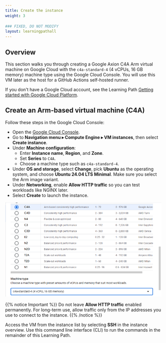 ```yaml
---
title: Create the instance
weight: 3

### FIXED, DO NOT MODIFY
layout: learningpathall
---
```


## Overview

This section walks you through creating a Google Axion C4A Arm virtual machine on Google Cloud with the `c4a-standard-4` (4 vCPUs, 16 GB memory) machine type using the Google Cloud Console. You will use this VM later as the host for a GitHub Actions self-hosted runner.

If you don't have a Google Cloud account, see the Learning Path [Getting started with Google Cloud Platform](https://learn.arm.com/learning-paths/servers-and-cloud-computing/csp/google/).

## Create an Arm-based virtual machine (C4A)

Follow these steps in the Google Cloud Console:

- Open the [Google Cloud Console](https://console.cloud.google.com/).
- Go to **Navigation menu ▸ Compute Engine ▸ VM instances**, then select **Create instance**.
- Under **Machine configuration**:
  - Enter **Instance name**, **Region**, and **Zone**.
  - Set **Series** to `C4A`.
  - Choose a machine type such as `c4a-standard-4`.
- Under **OS and storage**, select **Change**, pick **Ubuntu** as the operating system, and choose **Ubuntu 24.04 LTS Minimal**. Make sure you select the Arm image variant.
- Under **Networking**, enable **Allow HTTP traffic** so you can test workloads like NGINX later.
- Select **Create** to launch the instance.

![Google Cloud Console page showing C4A VM creation with c4a-standard-4 selectedalt-text#center](./images/select-instance.png "Create a C4A VM in the Google Cloud Console")

{{% notice Important %}}
Do not leave **Allow HTTP traffic** enabled permanently. For long-term use, allow traffic only from the IP addresses you use to connect to the instance.
{{% /notice %}}

Access the VM from the instance list by selecting **SSH** in the instance overview. Use this command line interface (CLI) to run the commands in the remainder of this Learning Path.
